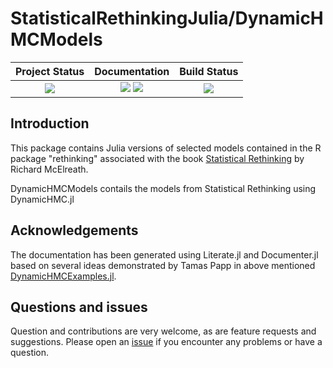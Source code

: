 # StatisticalRethinkingJulia/DynamicHMCModels


| **Project Status**                                                               |  **Documentation**                                                               | **Build Status**                                                                                |
|:-------------------------------------------------------------------------------:|:-------------------------------------------------------------------------------:|:-----------------------------------------------------------------------------------------------:|
|![][project-status-img] | [![][docs-stable-img]][docs-stable-url] [![][docs-dev-img]][docs-dev-url] | [![][travis-img]][travis-url] |

## Introduction

This package contains Julia versions of selected models contained in the R package "rethinking" associated with the book [Statistical Rethinking](https://xcelab.net/rm/statistical-rethinking/) by Richard McElreath.

DynamicHMCModels contails the models from Statistical Rethinking using DynamicHMC.jl

## Acknowledgements

The  documentation has been generated using Literate.jl and Documenter.jl based on several ideas demonstrated by Tamas Papp in above mentioned  [DynamicHMCExamples.jl](https://tpapp.github.io/DynamicHMCExamples.jl).

## Questions and issues

Question and contributions are very welcome, as are feature requests and suggestions. Please open an [issue][issues-url] if you encounter any problems or have a question.

[docs-dev-img]: https://img.shields.io/badge/docs-dev-blue.svg
[docs-dev-url]: https://statisticalrethinkingjulia.github.io/DynamicHMCModels.jl/latest

[docs-stable-img]: https://img.shields.io/badge/docs-stable-blue.svg
[docs-stable-url]: https://statisticalrethinkingjulia.github.io/DynamicHMCModels.jl/stable

[travis-img]: https://travis-ci.org/StatisticalRethinkingJulia/DynamicHMCModels.jl.svg?branch=master
[travis-url]: https://travis-ci.org/StatisticalRethinkingJulia/DynamicHMCModels.jl

[codecov-img]: https://codecov.io/gh/StatisticalRethinkingJulia/DynamicHMCModels.jl/branch/master/graph/badge.svg
[codecov-url]: https://codecov.io/gh/StatisticalRethinkingJulia/DynamicHMCModels.jl

[issues-url]: https://github.com/StatisticalRethinkingJulia/DynamicHMCModels.jl/issues

[project-status-img]: https://img.shields.io/badge/lifecycle-wip-orange.svg

